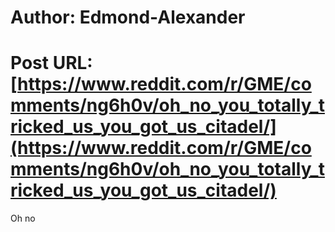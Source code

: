 # Author: Edmond-Alexander
# Post URL: [https://www.reddit.com/r/GME/comments/ng6h0v/oh_no_you_totally_tricked_us_you_got_us_citadel/](https://www.reddit.com/r/GME/comments/ng6h0v/oh_no_you_totally_tricked_us_you_got_us_citadel/)


Oh no